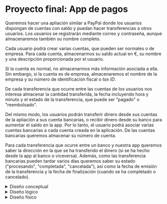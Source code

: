 # Proyecto final: App de pagos

Queremos hacer una apliación similar a PayPal donde los usuarios dispongan de
cuentas con saldo y puedan hacer transferencias a otros usuarios. Los
usuarios se registrarán mediante correo y contraseña, aunque almacenaremos
también su nombre completo.

Cada usuario podrá crear varias cuentas, que pueden ser normales o de empresa.
Para cada cuenta, almacenarmos su saldo actual en €, su nombre y una descripción
proporcionada por el usuario.

Si la cuenta es normal, no almacenarmos más información asociada a ella. Sin
embargo, si la cuenta es de empresa, almacenaremos el nombre de la empresa y
su número de identificación fiscal o *tax ID*.

De cada transferencia que ocurre entre las cuentas de los usuarios nos interesa
almacenar la cantidad transferida, la fecha incluyendo hora y minuto y el estado
de la transferencia, que puede ser "pagado" o "reembolsado".

Del mismo modo, los usuarios podrán transferir dinero desde sus cuentas de
la apliación a sus cuenta bancarias, o recibir dinero desde su banco
para aumentar el saldo en la app. Por lo tanto, el usuario podrá asociar
varias cuentas bancarias a cada cuenta creada en la aplicación. De las cuentas
bancarias queremos almacenar su número de cuenta.

Para cada transferencia que ocurre entre un banco y nuestra app queremos saber
la dirección en la que se ha transferido el dinero (si se ha hecho desde la app
al banco o viceversa). Además, como las transferencia bancarias pueden tardar
varios días queremos saber su estado ("procesando", "completada", "cancelada"),
así como la fecha de emisión de la transferencia y la fecha de finalización
(cuando se ha completado o cancelado).

<details>
<summary>Diseño conceptual</summary>
<br>
<img style="width: 100%;" src="challenge\RETO_diseño_conceptual.png">
</details>

<details>
<summary>Diseño lógico</summary>
<br>
<img style="width: 100%;" src="challenge\RETO_diseño_logico.png"> 
</details>

<details>
<summary>Diseño físico</summary>

```sql
CREATE TABLE users (
    id INT UNSIGNED AUTO_INCREMENT PRIMARY KEY,
    name VARCHAR(255),
    email VARCHAR(255) UNIQUE,
    password VARCHAR(255)
);

CREATE TABLE accounts (
    id INT UNSIGNED AUTO_INCREMENT PRIMARY KEY,
    user_id INT UNSIGNED NOT NULL,
    name VARCHAR(255) NOT NULL,
    description VARCHAR(512) NOT NULL,
    balance DECIMAL(12, 2) NOT NULL,

    FOREIGN KEY (user_id) REFERENCES users(id)
        ON UPDATE CASCADE
        ON DELETE RESTRICT
);

CREATE TABLE corporate_accounts (
    account_id INT UNSIGNED PRIMARY KEY,
    name VARCHAR(255) NOT NULL,
    tax_id VARCHAR(255) NOT NULL UNIQUE,

    FOREIGN KEY (account_id) REFERENCES accounts(id)
        ON UPDATE CASCADE
        ON DELETE RESTRICT
);

CREATE TABLE transfers (
    from_account_id INT UNSIGNED NOT NULL,
    to_account_id INT UNSIGNED NOT NULL,
    amount DECIMAL(12, 2) NOT NULL,
    date DATETIME NOT NULL,
    status ENUM("PAYED", "REFUNDED") NOT NULL,

    FOREIGN KEY (from_account_id) REFERENCES accounts(id)
        ON UPDATE CASCADE
        ON DELETE RESTRICT,

   FOREIGN KEY (to_account_id) REFERENCES accounts(id)
        ON UPDATE CASCADE
        ON DELETE RESTRICT
);

CREATE TABLE bank_accounts (
    id INT UNSIGNED AUTO_INCREMENT PRIMARY KEY,
    number VARCHAR(255) NOT NULL UNIQUE
);

CREATE TABLE bank_associations (
    bank_account_id INT UNSIGNED NOT NULL,
    account_id INT UNSIGNED NOT NULL,

    PRIMARY KEY (bank_account_id, account_id),

    FOREIGN KEY (account_id) REFERENCES accounts(id)
        ON UPDATE CASCADE
        ON DELETE RESTRICT,

    FOREIGN KEY (bank_account_id) REFERENCES bank_accounts(id)
        ON UPDATE CASCADE
        ON DELETE RESTRICT
);

CREATE TABLE bank_transfers (
    bank_account_id INT UNSIGNED NOT NULL,
    account_id INT UNSIGNED NOT NULL,
    direction ENUM("INCOMING", "OUTGOING") NOT NULL,
    start_date DATETIME NOT NULL,
    end_date DATETIME NOT NULL,
    status ENUM("PROCESSING", "COMPLETED", "CANCELED"),
    amount DECIMAL(12, 2),

    FOREIGN KEY (account_id) REFERENCES accounts(id)
        ON UPDATE CASCADE
        ON DELETE RESTRICT,

    FOREIGN KEY (bank_account_id) REFERENCES bank_accounts(id)
        ON UPDATE CASCADE
        ON DELETE RESTRICT
);
```
</details>